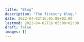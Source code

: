 ```yaml
---
title: "Blog"
description: "The firescry blog."
date: 2022-04-02T16:05:00+02:00
lastmod: 2022-04-02T16:05:00+02:00
draft: false
images: []
---
```

